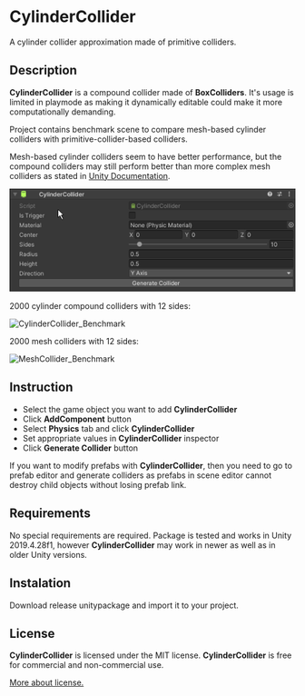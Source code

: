 # CylinderCollider
A cylinder collider approximation made of primitive colliders.

## Description
**CylinderCollider** is a compound collider made of **BoxColliders**. It's usage is limited in 
playmode as making it dynamically editable could make it more computationally demanding.

Project contains benchmark scene to compare mesh-based cylinder colliders with
primitive-collider-based colliders.

Mesh-based cylinder colliders seem to have better performance, but the compound colliders may 
still perform better than more complex mesh colliders as stated in
[Unity Documentation](https://docs.unity3d.com/Manual/CollidersOverview.html).

![Screenshot of inspector](Media/Screenshot_Inspector.png "Screenshot of inspector")

2000 cylinder compound colliders with 12 sides:

![CylinderCollider_Benchmark](Media/CylinderCollider_Benchmark.gif "CylinderCollider_Benchmark")

2000 mesh colliders with 12 sides:

![MeshCollider_Benchmark](Media/MeshCollider_Benchmark.gif "MeshCollider_Benchmark")

## Instruction
 * Select the game object you want to add **CylinderCollider**
 * Click **AddComponent** button
 * Select **Physics** tab and click **CylinderCollider**
 * Set appropriate values in **CylinderCollider** inspector
 * Click **Generate Collider** button

If you want to modify prefabs with **CylinderCollider**, then you need to go to prefab editor and
generate colliders as prefabs in scene editor cannot destroy child objects without losing prefab 
link.

## Requirements
No special requirements are required. Package is tested and works in Unity 2019.4.28f1, however 
**CylinderCollider** may work in newer as well as in older Unity versions.

## Instalation
Download release unitypackage and import it to your project.

## License
**CylinderCollider** is licensed under the MIT license. **CylinderCollider** is free for 
commercial and non-commercial use.

[More about license.](./LICENSE)
